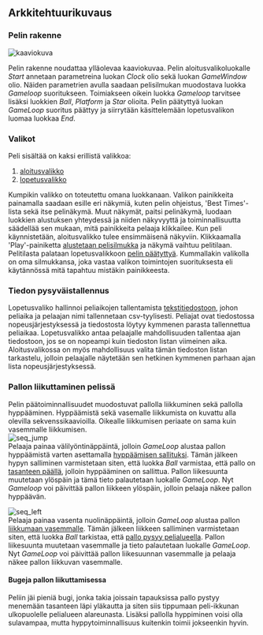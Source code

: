 ## Arkkitehtuurikuvaus  
### Pelin rakenne
![kaaviokuva](https://user-images.githubusercontent.com/81189092/147420919-f9980eae-0975-4270-8adc-a54a2b0800d7.jpg)
  
Pelin rakenne noudattaa ylläolevaa kaaviokuvaa. Pelin aloitusvalikoluokalle *Start* annetaan parametreina luokan *Clock* olio sekä luokan *GameWindow* olio. Näiden parametrien avulla saadaan pelisilmukan muodostava luokka *Gameloop* suoritukseen. Toimiakseen oikein luokka *Gameloop* tarvitsee lisäksi luokkien *Ball*, *Platform* ja *Star* olioita. Pelin päätyttyä luokan *GameLoop* suoritus päättyy ja siirrytään käsittelemään lopetusvalikon luomaa luokkaa *End*.
  
### Valikot
Peli sisältää on kaksi erillistä valikkoa:  
1. [aloitusvalikko](https://github.com/Na-na13/Bounce-the-Ball/blob/master/src/ui/start.py)  
2. [lopetusvalikko](https://github.com/Na-na13/Bounce-the-Ball/blob/master/src/ui/end.py)  
    
Kumpikin valikko on toteutettu omana luokkanaan. Valikon painikkeita painamalla saadaan esille eri näkymiä, kuten pelin ohjeistus, 'Best Times'-lista sekä itse pelinäkymä. Muut näkymät, paitsi pelinäkymä, luodaan luokkien alustuksen yhteydessä ja niiden näkyvyyttä ja toiminnallisuutta säädellää sen mukaan, mitä painikkeita pelaaja klikkailee. Kun peli käynnistetään, aloitusvalikko tulee ensimmäisenä näkyviin. Klikkaamalla 'Play'-painiketta [alustetaan pelisilmukka](https://github.com/Na-na13/Bounce-the-Ball/blob/3b95a03a59151019f7705a607b794c0e2a22b0c9/src/ui/start.py#L90) ja näkymä vaihtuu pelitilaan. Pelitilasta palataan lopetusvalikkoon [pelin päätyttyä](https://github.com/Na-na13/Bounce-the-Ball/blob/3b95a03a59151019f7705a607b794c0e2a22b0c9/src/gameloop.py#L88). Kummallakin valikolla on oma silmukkansa, joka vastaa valikon toimintojen suorituksesta eli käytännössä mitä tapahtuu mistäkin painikkeesta.  
  
### Tiedon pysyväistallennus  
Lopetusvaliko hallinnoi peliaikojen tallentamista [tekstitiedostoon](https://github.com/Na-na13/Bounce-the-Ball/blob/master/src/high_score.txt), johon peliaika ja pelaajan nimi tallennetaan csv-tyylisesti. Peliajat ovat tiedostossa nopeusjärjestyksessä ja tiedostosta löytyy kymmenen parasta tallennettua peliaikaa. Lopetusvalikko antaa pelaajalle mahdollisuuden tallentaa ajan tiedostoon, jos se on nopeampi kuin tiedoston listan viimeinen aika. Aloitusvalikossa on myös mahdollisuus valita tämän tiedoston listan tarkastelu, jolloin pelaajalle näytetään sen hetkinen kymmenen parhaan ajan lista nopeusjärjestyksessä.

### Pallon liikuttaminen pelissä
Pelin päätoiminnallisuudet muodostuvat pallolla liikkuminen sekä pallolla hyppääminen. Hyppäämistä sekä vasemalle liikkumista on kuvattu alla olevilla sekvenssikaavioilla. Oikealle liikkumisen periaate on sama kuin vasemmalle liikkumisen.    
![seq_jump](https://user-images.githubusercontent.com/81189092/145106670-4384fe01-a93f-4380-b582-4ce27be0678c.jpg)  
Pelaaja painaa välilyöntinäppäintä, jolloin *GameLoop* alustaa pallon hyppäämistä varten asettamalla [hyppäämisen sallituksi](https://github.com/Na-na13/Bounce-the-Ball/blob/3b95a03a59151019f7705a607b794c0e2a22b0c9/src/gameloop.py#L106). Tämän jälkeen hypyn salliminen varmistetaan siten, että luokka *Ball* varmistaa, että pallo on [tasanteen päällä](https://github.com/Na-na13/Bounce-the-Ball/blob/3b95a03a59151019f7705a607b794c0e2a22b0c9/src/sprites/spriteball.py#L77), jolloin hyppääminen on sallittua. Pallon liikesuunta muutetaan ylöspäin ja tämä tieto palautetaan luokalle *GameLoop*. Nyt *Gameloop* voi päivittää pallon liikkeen ylöspäin, jolloin pelaaja näkee pallon hyppäävän.  

![seq_left](https://user-images.githubusercontent.com/81189092/147421580-e6601872-a899-464c-9766-4911f90e866e.jpg)  
Pelaaja painaa vasenta nuolinäppäintä, jolloin *GameLoop* alustaa pallon [liikkumaan vasemmalle](https://github.com/Na-na13/Bounce-the-Ball/blob/3b95a03a59151019f7705a607b794c0e2a22b0c9/src/gameloop.py#L102). Tämän jälkeen liikkeen salliminen varmistetaan siten, että luokka *Ball* tarkistaa, että [pallo pysyy pelialueella](https://github.com/Na-na13/Bounce-the-Ball/blob/3b95a03a59151019f7705a607b794c0e2a22b0c9/src/sprites/spriteball.py#L62). Pallon liikesuunta muutetaan vasemmalle ja tieto palautetaan luokalle *GameLoop*. Nyt *GameLoop* voi päivittää pallon liikesuunnan vasemmalle ja pelaaja näkee pallon liikkuvan vasemmalle.
   
#### Bugeja pallon liikuttamisessa
Peliin jäi pieniä bugi, jonka takia joissain tapauksissa pallo pystyy menemään tasanteen läpi yläkautta ja siten siis tippumaan peli-ikkunan ulkopuolelle pelialueen alareunasta. Lisäksi pallolla hyppiminen voisi olla sulavampaa, mutta hyppytoiminnallisuus kuitenkin toimii jokseenkin hyvin.
